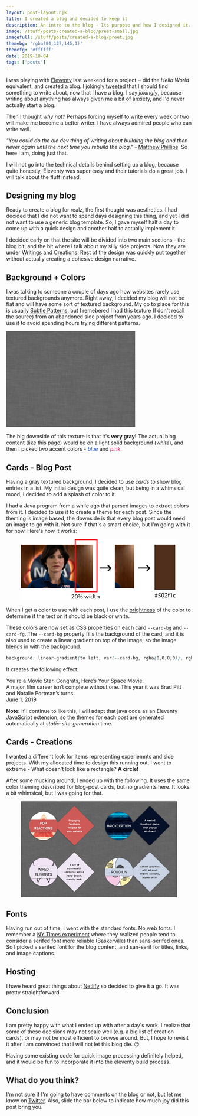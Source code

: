 ```yaml
---
layout: post-layout.njk
title: I created a blog and decided to keep it
description: An intro to the blog - Its purpose and how I designed it.
image: /stuff/posts/created-a-blog/preet-small.jpg
imagefull: /stuff/posts/created-a-blog/preet.jpg
themebg: 'rgba(84,127,145,1)'
themefg: '#ffffff'
date: 2019-10-04
tags: ['posts']
---
```


I was playing with [Eleventy](https://www.11ty.io/) last weekend for a project ‒ did the *Hello World* equivalent, and created a blog. 
I jokingly [tweeted](https://twitter.com/preetster/status/1178425744038354944) that I should find something to write about, now that I have a blog. I say *jokingly*, because writing about anything has always given me a bit of anxiety, and I'd never actually start a blog.

Then I thought *why not?* Perhaps forcing myself to write every week or two will make me become a better writer. I have always admired people who can write well.

*"You could do the ole dev thing of writing about building the blog and then never again until the next time you rebuild the blog."* - [Matthew Phillips](https://twitter.com/matthewcp). So here I am, doing just that. 

I will not go into the technical details behind setting up a blog, because quite honestly, Eleventy was super easy and their tutorials do a great job. I will talk about the fluff instead. 

## Designing my blog

Ready to create a blog for realz, the first thought was aesthetics. I had decided that I did not want to spend days designing this thing, and yet I did not want to use a generic blog template. So, I gave myself half a day to come up with a quick design and another half to actually implement it. 

I decided early on that the site will be divided into two main sections - the blog bit, and the bit where I talk about my silly side projects. Now they are under [Writings](/posts/) and [Creations](/creations/). Rest of the design was quickly put together without actually creating a cohesive design narrative.

## Background + Colors

I was talking to someone a couple of days ago how websites rarely use textured backgrounds anymore. Right away, I decided my blog will not be flat and will have some sort of textured background. My go to place for this is usually [Subtle Patterns](https://www.toptal.com/designers/subtlepatterns/), but I remebered I had this texture (I don't recall the source) from an abandoned side project from years ago. I decided to use it to avoid spending hours trying different patterns.

![Gray tectured background](/stuff/wash.jpg)

The big downside of this texture is that it's **very gray!** The actual blog content (like this page) would be on a light solid background (*white*), and then I picked two accent colors - *<span style="color: #144DDB;">blue</span>* and *<span style="color: #D81B60;">pink</span>*.

## Cards - Blog Post

Having a gray textured background, I decided to use *cards* to show blog entries in a list. My initial design was quite clean, but being in a whimsical mood, I decided to add a splash of color to it. 

I had a Java program from a while ago that parsed images to extract colors from it. I decided to use it to create a theme for each post. Since the theming is image based, the downside is that every blog post would need an image to go with it. Not sure if that's a smart choice, but I'm going with it for now. Here's how it works: 

<figure>
  <img loading="lazy" src="/stuff/posts/created-a-blog/imageproc.png" alt="Image processing to extract theme">
</figure>

When I get a color to use with each post, I use the [brightness](https://www.w3.org/TR/WCAG20/#relativeluminancedef) of the color to determine if the text on it should be black or white. 

These colors are now set as CSS properties on each card `--card-bg` and `--card-fg`. The `--card-bg` property fills the background of the card, and it is also used to create a linear gradient on top of the image, so the image blends in with the background. 
```css
background: linear-gradient(to left, var(--card-bg, rgba(0,0,0,0)), rgba(0,0,0,0));
```

It creates the following effect: 

<div class="card-link" aria-label="You’re a Movie Star. Congrats, Here’s Your Space Movie." style="max-width: 600px; margin: 0 auto;">
<article class="cardpost horizontal layout" style="--card-bg: rgba(80, 47, 28, 1);--card-fg: white;--card-bg-t: rgba(80, 47, 28, 0);">
   <div class="card-image" style="background-image: url(/stuff/posts/created-a-blog/nportman.jpg);">
      <div class="card-gradient"></div>
   </div>
   <div class="flex card-content">
      <div class="card-title" style="opacity: 1;">You’re a Movie Star. Congrats, Here’s Your Space Movie.</div>
      <div class="card-description">A major film career isn’t complete without one. This year it was Brad Pitt and Natalie Portman’s turns.</div>
      <div class="horizontal layout center card-footer">
      <time class="flex" datetime="2019-06-01T00:00:00.000Z">June 1, 2019</time>
      </div>
   </div>
</article>
</div>
<p></p>

**Note:** If I continue to like this, I will adapt that java code as an Eleventy JavaScript extension, so the themes for each post are generated automatically at *static-site-generation* time. 


## Cards - Creations

I wanted a different look for items representing experiemnts and side projects. With my allocated time to design this running out, I went to extreme - What doesn't look like a rectangle? **A circle!**

After some mucking around, I ended up with the following. It uses the same color theming described for blog-post cards, but no gradients here. It looks a bit whimsical, but I was going for that. 

<figure>
  <img loading="lazy" src="/stuff/posts/created-a-blog/ccards.png" alt="Creation cards example">
</figure>

## Fonts

Having run out of time, I went with the standard fonts. No web fonts. I remember a [NY Times experiment](https://opinionator.blogs.nytimes.com/2012/08/08/hear-all-ye-people-hearken-o-earth/) where they realized people tend to consider a serifed font more reliable (Baskerville) than sans-serifed ones. So I picked a serifed font for the blog content, and san-serif for titles, links, and image captions. 

## Hosting

I have heard great things about [Netlify](https://www.netlify.com/) so decided to give it a go. It was pretty straightforward. 

## Conclusion

I am pretty happy with what I ended up with after a day's work. I realize that some of these decisions may not scale well (e.g. a big list of creation cards), or may not be most efficient to browse around. But, I hope to revisit it after I am convinced that I will not let this blog die. 😏

Having some existing code for quick image processing definitely helped, and it would be fun to incorporate it into the eleventy build process. 

## What do you think?

I'm not sure if I'm going to have comments on the blog or not, but let me know on [Twitter](https://twitter.com/preetster). Also, slide the bar below to indicate how much joy did this post bring you.

